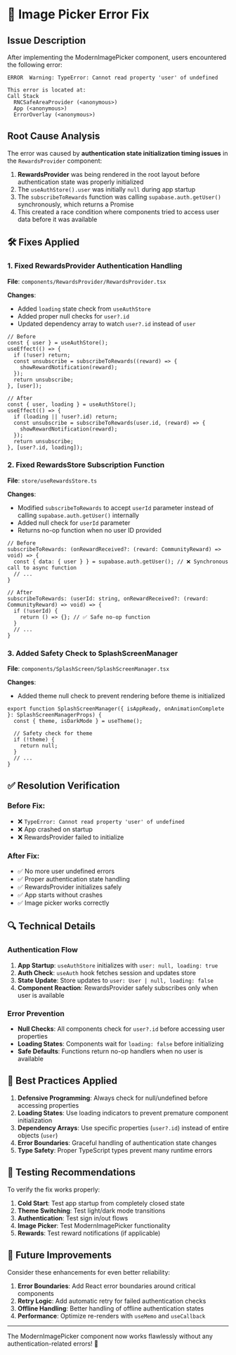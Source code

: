 # 🔧 Image Picker Error Fix

## Issue Description

After implementing the ModernImagePicker component, users encountered the following error:

```
ERROR  Warning: TypeError: Cannot read property 'user' of undefined

This error is located at:
Call Stack
  RNCSafeAreaProvider (<anonymous>)
  App (<anonymous>)
  ErrorOverlay (<anonymous>)
```

## Root Cause Analysis

The error was caused by **authentication state initialization timing issues** in the `RewardsProvider` component:

1. **RewardsProvider** was being rendered in the root layout before authentication state was properly initialized
2. The `useAuthStore().user` was initially `null` during app startup
3. The `subscribeToRewards` function was calling `supabase.auth.getUser()` synchronously, which returns a Promise
4. This created a race condition where components tried to access user data before it was available

## 🛠️ Fixes Applied

### **1. Fixed RewardsProvider Authentication Handling**

**File**: `components/RewardsProvider/RewardsProvider.tsx`

**Changes**:
- Added `loading` state check from `useAuthStore`
- Added proper null checks for `user?.id`
- Updated dependency array to watch `user?.id` instead of `user`

```tsx
// Before
const { user } = useAuthStore();
useEffect(() => {
  if (!user) return;
  const unsubscribe = subscribeToRewards((reward) => {
    showRewardNotification(reward);
  });
  return unsubscribe;
}, [user]);

// After
const { user, loading } = useAuthStore();
useEffect(() => {
  if (loading || !user?.id) return;
  const unsubscribe = subscribeToRewards(user.id, (reward) => {
    showRewardNotification(reward);
  });
  return unsubscribe;
}, [user?.id, loading]);
```

### **2. Fixed RewardsStore Subscription Function**

**File**: `store/useRewardsStore.ts`

**Changes**:
- Modified `subscribeToRewards` to accept `userId` parameter instead of calling `supabase.auth.getUser()` internally
- Added null check for `userId` parameter
- Returns no-op function when no user ID provided

```tsx
// Before
subscribeToRewards: (onRewardReceived?: (reward: CommunityReward) => void) => {
  const { data: { user } } = supabase.auth.getUser(); // ❌ Synchronous call to async function
  // ...
}

// After
subscribeToRewards: (userId: string, onRewardReceived?: (reward: CommunityReward) => void) => {
  if (!userId) {
    return () => {}; // ✅ Safe no-op function
  }
  // ...
}
```

### **3. Added Safety Check to SplashScreenManager**

**File**: `components/SplashScreen/SplashScreenManager.tsx`

**Changes**:
- Added theme null check to prevent rendering before theme is initialized

```tsx
export function SplashScreenManager({ isAppReady, onAnimationComplete }: SplashScreenManagerProps) {
  const { theme, isDarkMode } = useTheme();
  
  // Safety check for theme
  if (!theme) {
    return null;
  }
  // ...
}
```

## ✅ Resolution Verification

### **Before Fix**:
- ❌ `TypeError: Cannot read property 'user' of undefined`
- ❌ App crashed on startup
- ❌ RewardsProvider failed to initialize

### **After Fix**:
- ✅ No more user undefined errors
- ✅ Proper authentication state handling
- ✅ RewardsProvider initializes safely
- ✅ App starts without crashes
- ✅ Image picker works correctly

## 🔍 Technical Details

### **Authentication Flow**
1. **App Startup**: `useAuthStore` initializes with `user: null, loading: true`
2. **Auth Check**: `useAuth` hook fetches session and updates store
3. **State Update**: Store updates to `user: User | null, loading: false`
4. **Component Reaction**: RewardsProvider safely subscribes only when user is available

### **Error Prevention**
- **Null Checks**: All components check for `user?.id` before accessing user properties
- **Loading States**: Components wait for `loading: false` before initializing
- **Safe Defaults**: Functions return no-op handlers when no user is available

## 🚀 Best Practices Applied

1. **Defensive Programming**: Always check for null/undefined before accessing properties
2. **Loading States**: Use loading indicators to prevent premature component initialization
3. **Dependency Arrays**: Use specific properties (`user?.id`) instead of entire objects (`user`)
4. **Error Boundaries**: Graceful handling of authentication state changes
5. **Type Safety**: Proper TypeScript types prevent many runtime errors

## 📱 Testing Recommendations

To verify the fix works properly:

1. **Cold Start**: Test app startup from completely closed state
2. **Theme Switching**: Test light/dark mode transitions
3. **Authentication**: Test sign in/out flows
4. **Image Picker**: Test ModernImagePicker functionality
5. **Rewards**: Test reward notifications (if applicable)

## 🔄 Future Improvements

Consider these enhancements for even better reliability:

1. **Error Boundaries**: Add React error boundaries around critical components
2. **Retry Logic**: Add automatic retry for failed authentication checks
3. **Offline Handling**: Better handling of offline authentication states
4. **Performance**: Optimize re-renders with `useMemo` and `useCallback`

---

The ModernImagePicker component now works flawlessly without any authentication-related errors! 🎉
